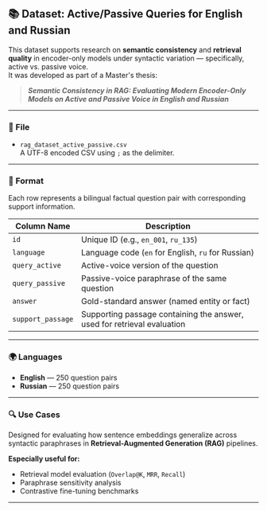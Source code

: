 ## 📚 Dataset: Active/Passive Queries for English and Russian

This dataset supports research on **semantic consistency** and **retrieval quality** in encoder-only models under syntactic variation — specifically, active vs. passive voice.  
It was developed as part of a Master's thesis:

> _**Semantic Consistency in RAG: Evaluating Modern Encoder-Only Models on Active and Passive Voice in English and Russian**_

---

### 📁 File

- `rag_dataset_active_passive.csv`  
  A UTF-8 encoded CSV using `;` as the delimiter.

---

### 📄 Format

Each row represents a bilingual factual question pair with corresponding support information.

| **Column Name**     | **Description**                                                                |
|---------------------|--------------------------------------------------------------------------------|
| `id`                | Unique ID (e.g., `en_001`, `ru_135`)                                           |
| `language`          | Language code (`en` for English, `ru` for Russian)                             |
| `query_active`      | Active-voice version of the question                                           |
| `query_passive`     | Passive-voice paraphrase of the same question                                  |
| `answer`            | Gold-standard answer (named entity or fact)                                    |
| `support_passage`   | Supporting passage containing the answer, used for retrieval evaluation        |

---

### 🌍 Languages

- **English** — 250 question pairs  
- **Russian** — 250 question pairs

---

### 🔍 Use Cases

Designed for evaluating how sentence embeddings generalize across syntactic paraphrases in **Retrieval-Augmented Generation (RAG)** pipelines.

**Especially useful for:**
- Retrieval model evaluation (`Overlap@K`, `MRR`, `Recall`)
- Paraphrase sensitivity analysis
- Contrastive fine-tuning benchmarks

---

